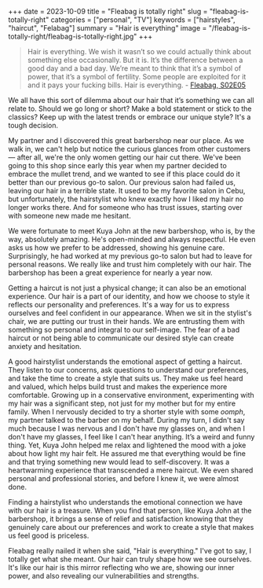 +++
date = 2023-10-09
title = "Fleabag is totally right"
slug = "fleabag-is-totally-right"
categories = ["personal", "TV"]
keywords = ["hairstyles", "haircut", "Felabag"]
summary = "Hair is everything"
image = "/fleabag-is-totally-right/fleabag-is-totally-right.jpg"
+++

> Hair is everything. We wish it wasn’t so we could actually think about something else occasionally. But it is. It’s the difference between a good day and a bad day. We’re meant to think that it’s a symbol of power, that it’s a symbol of fertility. Some people are exploited for it and it pays your fucking bills. Hair is everything. - [Fleabag, S02E05](https://www.youtube.com/watch?v=q97iIDx-b7U)

We all have this sort of dilemma about our hair that it’s something we can all relate to. Should we go long or short? Make a bold statement or stick to the classics? Keep up with the latest trends or embrace our unique style? It's a tough decision.

My partner and I discovered this great barbershop near our place. As we walk in, we can't help but notice the curious glances from other customers — after all, we're the only women getting our hair cut there. We've been going to this shop since early this year when my partner decided to embrace the mullet trend, and we wanted to see if this place could do it better than our previous go-to salon. Our previous salon had failed us, leaving our hair in a terrible state. It used to be my favorite salon in Cebu, but unfortunately, the hairstylist who knew exactly how I liked my hair no longer works there. And for someone who has trust issues, starting over with someone new made me hesitant.

We were fortunate to meet Kuya John at the new barbershop, who is, by the way, absolutely amazing. He's open-minded and always respectful. He even asks us how we prefer to be addressed, showing his genuine care. Surprisingly, he had worked at my previous go-to salon but had to leave for personal reasons. We really like and trust him completely with our hair. The barbershop has been a great experience for nearly a year now.

Getting a haircut is not just a physical change; it can also be an emotional experience. Our hair is a part of our identity, and how we choose to style it reflects our personality and preferences. It's a way for us to express ourselves and feel confident in our appearance. When we sit in the stylist's chair, we are putting our trust in their hands. We are entrusting them with something so personal and integral to our self-image. The fear of a bad haircut or not being able to communicate our desired style can create anxiety and hesitation.

A good hairstylist understands the emotional aspect of getting a haircut. They listen to our concerns, ask questions to understand our preferences, and take the time to create a style that suits us. They make us feel heard and valued, which helps build trust and makes the experience more comfortable. Growing up in a conservative environment, experimenting with my hair was a significant step, not just for my mother but for my entire family. When I nervously decided to try a shorter style with some *oomph*, my partner talked to the barber on my behalf. During my turn, I didn't say much because I was nervous and I don't have my glasses on, and when I don't have my glasses, I feel like I can't hear anything. It’s a weird and funny thing.  Yet, Kuya John helped me relax and lightened the mood with a joke about how light my hair felt. He assured me that everything would be fine and that trying something new would lead to self-discovery. It was a heartwarming experience that transcended a mere haircut. We even shared personal and professional stories, and before I knew it, we were almost done.

Finding a hairstylist who understands the emotional connection we have with our hair is a treasure. When you find that person, like Kuya John at the barbershop, it brings a sense of relief and satisfaction knowing that they genuinely care about our preferences and work to create a style that makes us feel good is priceless.

Fleabag really nailed it when she said, "Hair is everything." I've got to say, I totally get what she meant. Our hair can truly shape how we see ourselves. It's like our hair is this mirror reflecting who we are, showing our inner power, and also revealing our vulnerabilities and strengths.